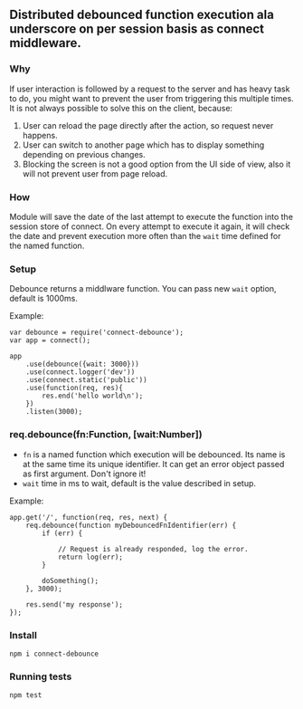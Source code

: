 ## Distributed debounced function execution ala underscore on per session basis as connect middleware.


### Why
If user interaction is followed by a request to the server and has heavy task to do, you might want to prevent the user from triggering this multiple times. It is not always possible to solve this on the client, because:

1. User can reload the page directly after the action, so request never happens.
2. User can switch to another page which has to display something depending on previous changes.
3. Blocking the screen is not a good option from the UI side of view, also it will not prevent user from page reload.

### How

Module will save the date of the last attempt to execute the function into the session store of connect. On every attempt to execute it again, it will check the date and prevent execution more often than the `wait` time defined for the named function.

### Setup

Debounce returns a middlware function. You can pass new `wait` option, default is 1000ms.

Example:

    var debounce = require('connect-debounce');
    var app = connect();

    app
        .use(debounce({wait: 3000}))
        .use(connect.logger('dev'))
        .use(connect.static('public'))
        .use(function(req, res){
            res.end('hello world\n');
        })
        .listen(3000);

### req.debounce(fn:Function, [wait:Number])

- `fn` is a named function which execution will be debounced. Its name is at the same time its unique identifier. It can get an error object passed as first argument. Don't ignore it!
- `wait` time in ms to wait, default is the value described in setup.

Example:

    app.get('/', function(req, res, next) {
        req.debounce(function myDebouncedFnIdentifier(err) {
            if (err) {

                // Request is already responded, log the error.
                return log(err);
            }

            doSomething();
        }, 3000);

        res.send('my response');
    });

### Install

    npm i connect-debounce

### Running tests

    npm test

